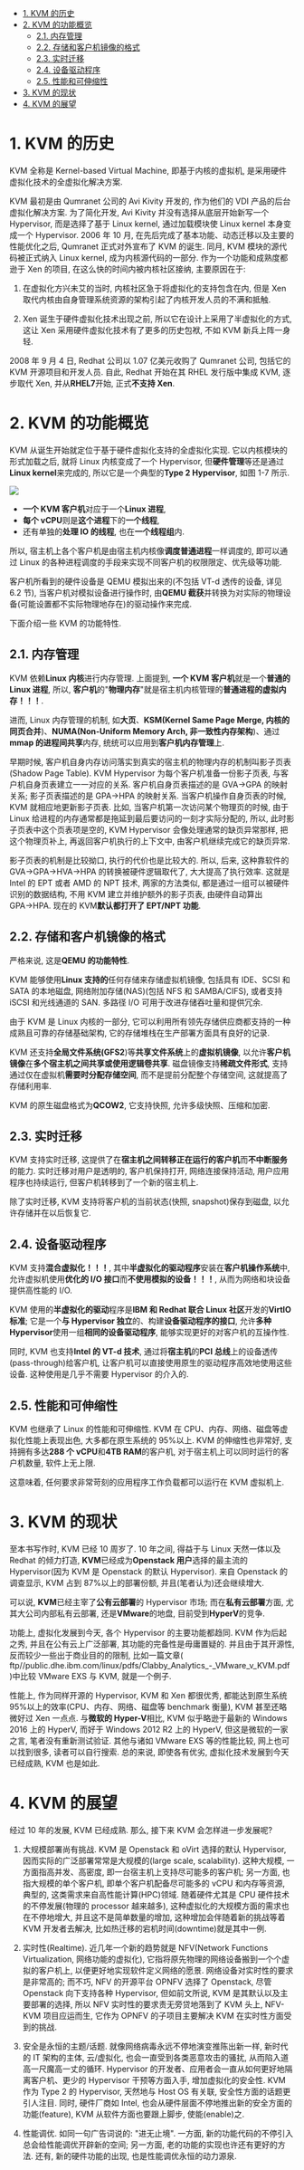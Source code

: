 
<!-- @import "[TOC]" {cmd="toc" depthFrom=1 depthTo=6 orderedList=false} -->

<!-- code_chunk_output -->

- [1. KVM 的历史](#1-kvm-的历史)
- [2. KVM 的功能概览](#2-kvm-的功能概览)
  - [2.1. 内存管理](#21-内存管理)
  - [2.2. 存储和客户机镜像的格式](#22-存储和客户机镜像的格式)
  - [2.3. 实时迁移](#23-实时迁移)
  - [2.4. 设备驱动程序](#24-设备驱动程序)
  - [2.5. 性能和可伸缩性](#25-性能和可伸缩性)
- [3. KVM 的现状](#3-kvm-的现状)
- [4. KVM 的展望](#4-kvm-的展望)

<!-- /code_chunk_output -->

# 1. KVM 的历史

KVM 全称是 Kernel-based Virtual Machine, 即基于内核的虚拟机, 是采用硬件虚拟化技术的全虚拟化解决方案. 

KVM 最初是由 Qumranet 公司的 Avi Kivity 开发的, 作为他们的 VDI 产品的后台虚拟化解决方案. 为了简化开发, Avi Kivity 并没有选择从底层开始新写一个 Hypervisor, 而是选择了基于 Linux kernel, 通过加载模块使 Linux kernel 本身变成一个 Hypervisor. 2006 年 10 月, 在先后完成了基本功能、动态迁移以及主要的性能优化之后, Qumranet 正式对外宣布了 KVM 的诞生. 同月, KVM 模块的源代码被正式纳入 Linux kernel, 成为内核源代码的一部分. 作为一个功能和成熟度都逊于 Xen 的项目, 在这么快的时间内被内核社区接纳, 主要原因在于: 

1) 在虚拟化方兴未艾的当时, 内核社区急于将虚拟化的支持包含在内, 但是 Xen 取代内核由自身管理系统资源的架构引起了内核开发人员的不满和抵触. 

2) Xen 诞生于硬件虚拟化技术出现之前, 所以它在设计上采用了半虚拟化的方式, 这让 Xen 采用硬件虚拟化技术有了更多的历史包袱, 不如 KVM 新兵上阵一身轻. 

2008 年 9 月 4 日, Redhat 公司以 1.07 亿美元收购了 Qumranet 公司, 包括它的 KVM 开源项目和开发人员. 自此, Redhat 开始在其 RHEL 发行版中集成 KVM, 逐步取代 Xen, 并从**RHEL7**开始, 正式**不支持 Xen**. 

# 2. KVM 的功能概览

KVM 从诞生开始就定位于基于硬件虚拟化支持的全虚拟化实现. 它以内核模块的形式加载之后, 就将 Linux 内核变成了一个 Hypervisor, 但**硬件管理**等还是通过**Linux kernel**来完成的, 所以它是一个典型的**Type 2 Hypervisor**, 如图 1-7 所示. 

![](./images/2019-05-12-22-51-14.png)

- **一个 KVM 客户机**对应于一个**Linux 进程**, 
- **每个 vCPU**则是**这个进程**下的**一个线程**, 
- 还有单独的**处理 IO 的线程**, 也在**一个线程组**内. 

所以, 宿主机上各个客户机是由宿主机内核像**调度普通进程**一样调度的, 即可以通过 Linux 的各种进程调度的手段来实现不同客户机的权限限定、优先级等功能. 

客户机所看到的硬件设备是 QEMU 模拟出来的(不包括 VT\-d 透传的设备, 详见 6.2 节), 当客户机对模拟设备进行操作时, 由**QEMU 截获**并转换为对实际的物理设备(可能设置都不实际物理地存在)的驱动操作来完成. 

下面介绍一些 KVM 的功能特性. 

## 2.1. 内存管理

KVM 依赖**Linux 内核**进行内存管理. 上面提到, **一个 KVM 客户机**就是一个**普通的 Linux 进程**, 所以, **客户机**的"**物理内存**"就是宿主机内核管理的**普通进程的虚拟内存！！！**. 

进而, Linux 内存管理的机制, 如**大页**、**KSM(Kernel Same Page Merge, 内核的同页合并**)、**NUMA(Non\-Uniform Memory Arch, 非一致性内存架构**)、通过**mmap 的进程间共享**内存, 统统可以应用到**客户机内存管理**上. 

早期时候, 客户机自身内存访问落实到真实的宿主机的物理内存的机制叫影子页表(Shadow Page Table). KVM Hypervisor 为每个客户机准备一份影子页表, 与客户机自身页表建立一一对应的关系. 客户机自身页表描述的是 GVA→GPA 的映射关系; 影子页表描述的是 GPA→HPA 的映射关系. 当客户机操作自身页表的时候, KVM 就相应地更新影子页表. 比如, 当客户机第一次访问某个物理页的时候, 由于 Linux 给进程的内存通常都是拖延到最后要访问的一刻才实际分配的, 所以, 此时影子页表中这个页表项是空的, KVM Hypervisor 会像处理通常的缺页异常那样, 把这个物理页补上, 再返回客户机执行的上下文中, 由客户机继续完成它的缺页异常. 

影子页表的机制是比较拗口, 执行的代价也是比较大的. 所以, 后来, 这种靠软件的 GVA→GPA→HVA→HPA 的转换被硬件逻辑取代了, 大大提高了执行效率. 这就是 Intel 的 EPT 或者 AMD 的 NPT 技术, 两家的方法类似, 都是通过一组可以被硬件识别的数据结构, 不用 KVM 建立并维护额外的影子页表, 由硬件自动算出 GPA→HPA. 现在的 KVM**默认都打开了 EPT/NPT 功能**. 

## 2.2. 存储和客户机镜像的格式

严格来说, 这是**QEMU 的功能特性**. 

KVM 能够使用**Linux 支持的**任何存储来存储虚拟机镜像, 包括具有 IDE、SCSI 和 SATA 的本地磁盘, 网络附加存储(NAS)(包括 NFS 和 SAMBA/CIFS), 或者支持 iSCSI 和光线通道的 SAN. 多路径 I/O 可用于改进存储吞吐量和提供冗余. 

由于 KVM 是 Linux 内核的一部分, 它可以利用所有领先存储供应商都支持的一种成熟且可靠的存储基础架构, 它的存储堆栈在生产部署方面具有良好的记录. 

KVM 还支持**全局文件系统(GFS2**)等**共享文件系统**上的**虚拟机镜像**, 以允许**客户机镜像**在**多个宿主机之间共享或使用逻辑卷共享**. 磁盘镜像支持**稀疏文件形式**, 支持通过仅在虚拟机**需要时分配存储空间**, 而不是提前分配整个存储空间, 这就提高了存储利用率. 

KVM 的原生磁盘格式为**QCOW2**, 它支持快照, 允许多级快照、压缩和加密. 

## 2.3. 实时迁移

KVM 支持实时迁移, 这提供了在**宿主机之间转移正在运行的客户机**而**不中断服务**的能力. 实时迁移对用户是透明的, 客户机保持打开, 网络连接保持活动, 用户应用程序也持续运行, 但客户机转移到了一个新的宿主机上. 

除了实时迁移, KVM 支持将客户机的当前状态(快照, snapshot)保存到磁盘, 以允许存储并在以后恢复它. 

## 2.4. 设备驱动程序

KVM 支持**混合虚拟化！！！**, 其中**半虚拟化的驱动程序**安装在**客户机操作系统**中, 允许虚拟机使用**优化的 I/O 接口**而**不使用模拟的设备！！！**, 从而为网络和块设备提供高性能的 I/O. 

KVM 使用的**半虚拟化的驱动**程序是**IBM 和 Redhat 联合 Linux 社区**开发的**VirtIO 标准**; 它是一个**与 Hypervisor 独立**的、构建**设备驱动程序的接口**, 允许**多种 Hypervisor**使用一组**相同的设备驱动程序**, 能够实现更好的对客户机的互操作性. 

同时, KVM 也支持**Intel 的 VT\-d 技术**, 通过将**宿主机**的**PCI 总线**上的设备透传(pass\-through)给客户机, 让客户机可以直接使用原生的驱动程序高效地使用这些设备. 这种使用是几乎不需要 Hypervisor 的介入的. 

## 2.5. 性能和可伸缩性

KVM 也继承了 Linux 的性能和可伸缩性. KVM 在 CPU、内存、网络、磁盘等虚拟化性能上表现出色, 大多都在原生系统的 95%以上. KVM 的伸缩性也非常好, 支持拥有多达**288 个 vCPU**和**4TB RAM**的客户机, 对于宿主机上可以同时运行的客户机数量, 软件上无上限. 

这意味着, 任何要求非常苛刻的应用程序工作负载都可以运行在 KVM 虚拟机上. 

# 3. KVM 的现状

至本书写作时, KVM 已经 10 周岁了. 10 年之间, 得益于与 Linux 天然一体以及 Redhat 的倾力打造, **KVM**已经成为**Openstack 用户**选择的最主流的 Hypervisor(因为 KVM 是 Openstack 的默认 Hypervisor). 来自 Openstack 的调查显示, KVM 占到 87%以上的部署份额, 并且(笔者认为)还会继续增大. 

可以说, **KVM**已经主宰了**公有云部署**的 Hypervisor 市场; 而在**私有云部署**方面, 尤其大公司内部私有云部署, 还是**VMware**的地盘, 目前受到**HyperV**的竞争. 

功能上, 虚拟化发展到今天, 各个 Hypervisor 的主要功能都趋同. KVM 作为后起之秀, 并且在公有云上广泛部署, 其功能的完备性是毋庸置疑的. 并且由于其开源性, 反而较少一些出于商业目的的限制, 比如一篇文章( ftp//public.dhe.ibm.com/linux/pdfs/Clabby_Analytics_-_VMware_v_KVM.pdf )中比较 VMware EXS 与 KVM, 就是一个例子. 

性能上, 作为同样开源的 Hypervisor, KVM 和 Xen 都很优秀, 都能达到原生系统 95%以上的效率(CPU、内存、网络、磁盘等 benchmark 衡量), KVM 甚至还略微好过 Xen 一点点. 与**微软的 Hyper\-V**相比, KVM 似乎略逊于最新的 Windows 2016 上的 HyperV, 而好于 Windows 2012 R2 上的 HyperV, 但这是微软的一家之言, 笔者没有重新测试验证. 其他与诸如 VMware EXS 等的性能比较, 网上也可以找到很多, 读者可以自行搜索. 总的来说, 即使各有优劣, 虚拟化技术发展到今天已经成熟, KVM 也是如此. 

# 4. KVM 的展望

经过 10 年的发展, KVM 已经成熟. 那么, 接下来 KVM 会怎样进一步发展呢?

1) 大规模部署尚有挑战. KVM 是 Openstack 和 oVirt 选择的默认 Hypervisor, 因而实际的广泛部署常常是大规模的(large scale, scalability). 这种大规模, 一方面指高并发、高密度, 即一台宿主机上支持尽可能多的客户机; 另一方面, 也指大规模的单个客户机, 即单个客户机配备尽可能多的 vCPU 和内存等资源, 典型的, 这类需求来自高性能计算(HPC)领域. 随着硬件尤其是 CPU 硬件技术的不停发展(物理的 processor 越来越多), 这种虚拟化的大规模方面的需求也在不停地增大, 并且这不是简单数量的增加, 这种增加会伴随着新的挑战等着 KVM 开发者去解决, 比如热迁移的宕机时间(downtime)就是其中一例. 

2) 实时性(Realtime). 近几年一个新的趋势就是 NFV(Network Functions Virtualization, 网络功能的虚拟化), 它指将原先物理的网络设备搬到一个个虚拟的客户机上, 以便更好地实现软件定义网络的愿景. 网络设备对实时性的要求是非常高的; 而不巧, NFV 的开源平台 OPNFV 选择了 Openstack, 尽管 Openstack 向下支持各种 Hypervisor, 但如前文所说, KVM 是其默认以及主要部署的选择, 所以 NFV 实时性的要求责无旁贷地落到了 KVM 头上, NFV-KVM 项目应运而生, 它作为 OPNFV 的子项目主要解决 KVM 在实时性方面受到的挑战. 

3) 安全是永恒的主题/话题. 就像网络病毒永远不停地演变推陈出新一样, 新时代的 IT 架构的主体, 云/虚拟化, 也会一直受到各类恶意攻击的骚扰, 从而陷入道高一尺魔高一丈的循环. Hypervisor 的开发者、应用者会一直从如何更好地隔离客户机、更少的 Hypervisor 干预等方面入手, 增加虚拟化的安全性. KVM 作为 Type 2 的 Hypervisor, 天然地与 Host OS 有关联, 安全性方面的话题更引人注目. 同时, 硬件厂商如 Intel, 也会从硬件层面不停地推出新的安全方面的功能(feature), KVM 从软件方面也要跟上脚步, 使能(enable)之. 

4) 性能调优. 如同一句广告词说的: "进无止境". 一方面, 新的功能代码的不停引入总会给性能调优开辟新的空间; 另一方面, 老的功能的实现也许还有更好的方法. 还有, 新的硬件功能的出现, 也是性能调优永恒的动力源泉. 